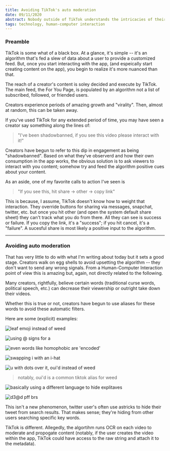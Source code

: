 ```yaml
---
title: Avoiding TikTok's auto moderation
date: 09/11/2020
abstract: Nobody outside of TikTok understands the intricacies of their algorithm. That doesn't stop user's from trying.
tags: technology, human-computer interaction
---
```


### Preamble

TikTok is some what of a black box. At a glance, it's simple -- it's an algorithm that's fed a slew of data about a user to provide a customized feed. But, once you start interacting with the app, (and espeically start creating content on the app), you begin to realize it's more nuanced than that.

The reach of a creator's content is soley decided and execute by TikTok. The main feed, the For You Page, is populated by an algorithm not a list of subscribed, followed, or friended users.

Creators experience periods of amazing growth and "virality". Then, almost at random, this can be taken away.

If you've used TikTok for any extended period of time, you may have seen a creator say something along the lines of:

> "I've been shadowbanned, if you see this video please interact with it!"

Creators have begun to refer to this dip in engagement as being "shadowbanned". Based on what they've observerd and how their own consumption in the app works, the obvious solution is to ask viewers to interact with you content; somehow try and feed the algorithm positive cues about your content.

As an aside, one of my favorite calls to action I've seen is

> "If you see this, hit share -> other -> copy link"

This is because, I assume, TikTok doesn't know how to weight that interaction. They override buttons for sharing via messages, snapchat, twitter, etc. but once you hit other (and open the system default share sheet) they can't track what you do from there. All they can see is success or failure. If you copy the link, it's a "success"; if you hit cancel, it's a "failure". A sucesful share is most likely a positive input to the algorithm.

---

### Avoiding auto moderation 

That has very little to do with what I'm writing about today but it sets a good stage. Creators walk on egg shells to avoid upsetting the algorithm -- they don't want to send any wrong signals. From a Human-Computer Interaction point of view this is amazing but, again, not directly related to the following.

Many creators, rightfully, believe certain words (traditional curse words, political speech, etc.) can decrease their viewership or outright take down their videos.

Whether this is true or not, creators have begun to use aliases for these words to avoid these automatic filters.

Here are some (explicit) examples:

![leaf emoji instead of weed]("images/blogs/avoiding-tik-tok-moderation/0.jpg")

![using @ signs for a]("images/blogs/avoiding-tik-tok-moderation/1.jpg")

![even words like homophobic are 'encoded']("images/blogs/avoiding-tik-tok-moderation/2.jpg")

![swapping i with an i-hat]("images/blogs/avoiding-tik-tok-moderation/3.jpg")

![u with dots over it, oui'd instead of weed]("images/blogs/avoiding-tik-tok-moderation/4.jpg")
> notably, oui'd is a common tiktok alias for weed

![basically using a different language to hide explitaves]("images/blogs/avoiding-tik-tok-moderation/5.jpg")

![d3@d p*ff b*rs]("images/blogs/avoiding-tik-tok-moderation/6.jpg")

This isn't a new phenomenon, twitter user's often use astricks to hide their tweet from search results. That makes sense; they're hiding from other users searching specific key words.

TikTok is different. Allegedly, the algortihm runs OCR on each video to moderate and propogate content (notably, if the user creates the video within the app, TikTok could have access to the raw string and attach it to the metadata).
